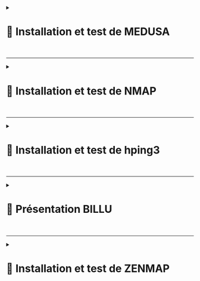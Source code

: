 <details>
<summary><h1>🎯 Installation et test de MEDUSA<h1></summary>

# 📑 Installation de MEDUSA sur Debian 12

## 📑 1. Mise à jour des dépôts

- Avant d'installer quoi que ce soit, il est recommandé de mettre à jour les dépôts et d'assurer que ton système est à jour.

``sudo apt update && sudo apt upgrade -y``

## 📑 2. Installation des dépendances nécessaires

- Medusa nécessite certaines bibliothèques et outils pour fonctionner correctement. Installe-les avec la commande suivante :

``sudo apt install build-essential libssl-dev libssh-dev libpcap-dev libjpeg-dev -y``

## 📑 3. Téléchargement et installation de Medusa

## a) Cloner le dépôt GitHub de Medusa

- Télécharge la dernière version stable de Medusa depuis GitHub en clonant le dépôt :


```cd ~
git clone https://github.com/foospidy/medusa.git
cd medusa
```

## b) Compiler Medusa

- Compile le code source avec la commande make :

``make``

## c) Installer Medusa

- Une fois la compilation terminée, installe Medusa avec la commande make install :


``make install``

## 📑 4. Vérification de l'installation

- Une fois l'installation terminée, vérifie que Medusa a été correctement installé en exécutant :

``medusa -h``

- Cela devrait afficher l'interface de ligne de commande de Medusa avec les options disponibles.

## 📑 5. Installation via APT (optionnelle)
   
- Si tu préfères utiliser la version précompilée disponible dans les dépôts Debian (bien que ce ne soit pas toujours la dernière version), tu peux installer Medusa via APT :

``apt install medusa -y``

- Note que cette version peut être plus ancienne que celle disponible sur GitHub.

- Résumé des étapes :

- Mise à jour du système :

``apt update && sudo apt upgrade -y``

- Installation des dépendances :

``sudo apt install build-essential libssl-dev libssh-dev libpcap-dev libjpeg-dev -y``

- Cloner le dépôt GitHub de Medusa :

```
git clone https://github.com/foospidy/medusa.git
cd medusa
```

- Compiler Medusa :

``make``

- Installer Medusa :

``make install``

- Vérifier l'installation :

``medusa -h``

---

- Lancer un brute force avec la commande : 

``medusa -h <cible> -u <utilisateur> -P <chemin_vers_mots_de_passe> -M <protocole> -t 1``

``-h <cible>`` : Spécifie l'hôte cible.<br>
``-u <utilisateur>`` : Spécifie le nom d'utilisateur pour l'attaque.<br>
``-P <chemin_vers_mots_de_passe>`` : Spécifie le fichier contenant les mots de passe à tester.<br>
``-M <protocole>`` : Spécifie le protocole (par exemple, ssh, ftp, http, etc.).<br>
``-t 1`` : Cette option permet de limiter le nombre de tentatives simultanées à 1. Cela peut aider à arrêter plus rapidement l'attaque en cas de succès.<br>

*Medusa s'arrêtera automatiquement lorsque le bon mot de passe sera trouvé, mais si tu veux être encore plus spécifique sur l'arrêt de l'attaque, tu peux aussi jouer avec les paramètres comme ``-F`` pour forcer l'arrêt en cas de succès.*

![MEDUSA1](https://github.com/user-attachments/assets/a6cf2732-e835-4707-a1f6-66ba10a52fdc)


</details>

---

<details>
<summary><h1>🎯 Installation et test de NMAP<h1></summary>

   
## 📑 1. Installation de NMAP :

``apt update``<br>
``apt install nmap``

## 📑 2. Test de scan NMAP :

![NMAP1](https://github.com/user-attachments/assets/4ae48da3-43d4-4ecb-96f4-898b9c22edbd)


## 📑 Rapport d'Analyse Nmap

## 📑 Informations Générales
- **Commande utilisée :** `nmap 172.18.255.254`
- **Version de Nmap :** 7.93
- **Date et heure du scan :** 13 février 2025 à 11:10 CET
- **Hôte analysé :** `SRVWIN01.billu.com` (172.18.255.254)
- **Statut de l'hôte :** **Actif** (répond en 0.00048s)
- **Nombre de ports filtrés (bloqués) :** **987**

## 📑 Ports ouverts détectés

| Port  | Protocole | État  | Service associé |
|-------|----------|-------|----------------|
| 22    | TCP      | Open  | SSH |
| 53    | TCP      | Open  | DNS (domain) |
| 88    | TCP      | Open  | Kerberos |
| 135   | TCP      | Open  | Microsoft RPC (msrpc) |
| 139   | TCP      | Open  | NetBIOS Session Service (netbios-ssn) |
| 389   | TCP      | Open  | LDAP |
| 445   | TCP      | Open  | Microsoft-DS (partages SMB) |
| 464   | TCP      | Open  | Kerberos kpasswd |
| 593   | TCP      | Open  | HTTP RPC EPMAP |
| 636   | TCP      | Open  | LDAPS (LDAP sécurisé) |
| 3268  | TCP      | Open  | Global Catalog LDAP |
| 3269  | TCP      | Open  | Global Catalog LDAPS (sécurisé) |
| 3389  | TCP      | Open  | Microsoft Remote Desktop (RDP) |

## 📑 Analyse et Implications

### 📑 Présence de services Windows Active Directory
- **LDAP (389, 636)** et **Global Catalog (3268, 3269)** indiquent que cette machine est probablement un **contrôleur de domaine (Domain Controller)**.
- **Kerberos (88, 464)** confirme l'authentification AD.
- **SMB (445, 139)** permet l'accès aux partages réseau.
- **RPC (135, 593)** utilisé pour la gestion distante.

### 📑 Présence d'un accès distant
- **SSH (22)** peut être utilisé pour une connexion sécurisée.
- **RDP (3389)** permet un accès graphique à distance à la machine.

### 📑 Port DNS (53) ouvert
- Indique que cette machine peut également jouer un rôle de serveur DNS.

## 📑 Recommandations
1. **Sécuriser l'accès distant :** Restreindre l'accès à SSH (22) et RDP (3389) uniquement aux adresses IP de confiance.
2. **Vérifier la configuration LDAP et Kerberos :** S'assurer que ces services sont bien sécurisés pour éviter toute exploitation.
3. **Surveiller SMB (445) et NetBIOS (139) :** Ces ports sont souvent ciblés par des attaques (ex: EternalBlue).
4. **Appliquer des pare-feu et règles d'accès strictes** pour limiter l'exposition de services sensibles.

</details>

---

<details>
<summary><h1>🎯 Installation et test de hping3<h1></summary>
   
## 📑 Installation des paquets :  

   ``sudo apt install hping3``  
   
## 📑 Découverte d'autres machines du réseau

![Capture d'écran 2025-02-13 162114](https://github.com/user-attachments/assets/ea75011f-ea14-4ffc-af6b-6fddcaab95b0)

## 📑 Envoie d'ICMP flood sur le LAN du PfSense 

- *Avant envoi :*  

![Capture d'écran 2025-02-13 162439](https://github.com/user-attachments/assets/19731b3d-53da-4eaa-9a79-e0e530c49ade)  

- *Pendant envoi :*

![Capture d'écran 2025-02-13 162552](https://github.com/user-attachments/assets/ea3d11f2-bd6c-46ac-b529-20b592c05262)  

- *Doublement des ICMP flood (2 terminaux)*  

![Capture d'écran 2025-02-13 162900](https://github.com/user-attachments/assets/5880fc3b-a035-4134-b542-a6cd9340a89c)  

## 📑 Scan des ports sur DC principal

![Capture d'écran 2025-02-13 164932](https://github.com/user-attachments/assets/cca91e75-adc2-436d-905e-a56bef9a6f99)  

## 📑 Scan des ports sur PfSense

![Capture d'écran 2025-02-13 165023](https://github.com/user-attachments/assets/d6f20096-0337-449e-b04b-6dd80347a424)  

## 📑 Scan des ports sur FreePBX 

![Capture d'écran 2025-02-13 165239](https://github.com/user-attachments/assets/26e89cb5-673d-44f8-b10c-cf7547d78ff2)

## 📑 Attaque DOS de type TCP SYN Flood sur le serveur web 

![Capture d'écran 2025-02-13 170756](https://github.com/user-attachments/assets/e05dca91-a148-4423-b851-befc178d4228)  

- **Flux passant dans PfSense, 21 Méga Octets par seconde**  

![Capture d'écran 2025-02-13 172624](https://github.com/user-attachments/assets/87df935c-8b38-47aa-8a13-ca0796e7ee0e)


- **On voit bien le serveur Web (172.18.11.254) attaqué sur le port 80 depuis des IP sources random**  

![Capture d'écran 2025-02-13 170650](https://github.com/user-attachments/assets/50234452-1017-42d8-930b-b2480e311802)  

- **Vérification sur Wireshark avec un serveur avec GUI pour observer en temps réel**  

![Capture d'écran 2025-02-13 181054](https://github.com/user-attachments/assets/c7edf588-af2c-4bac-b845-0c4fc331a084)


- **Le PfSense n'a pas apprécié 😅**
  
![Capture d'écran 2025-02-13 170859](https://github.com/user-attachments/assets/51ba9152-7821-4fe5-97c7-c91cdd9f80c6)  


</details>

---

<details>
<summary><h1>🎯 Présentation BILLU<h1></summary>

[Presentation.BILLU.pdf](https://github.com/user-attachments/files/18865816/Presentation.BILLU.pdf)



</details>

---

<details>
<summary><h1>🎯 Installation et test de ZENMAP<h1></summary>

# 📑 Installation de ZENMAP sur Debian 12

## 📑 1. Télécharger la clé GPG de kali linux

``wget -q -O - https://archive.kali.org/archive-key.asc | sudo gpg --dearmor -o /usr/share/keyrings/kali-archive-keyring.gpg``

## 📑 2. Ajouter les dépôts kali linux dans /etc/apt/sources.list

``deb [signed-by=/usr/share/keyrings/kali-archive-keyring.gpg] http://http.kali.org/kali kali-rolling main non-free contrib``  
``deb-src [signed-by=/usr/share/keyrings/kali-archive-keyring.gpg] http://http.kali.org/kali kali-rolling main non-free contrib``  

## 📑 3. Mettre à jour la liste des paquets

``apt update && apt upgrade -y``

## 📑 4. Afficher la liste des méta-paquets disponible

``apt-cache search kali-tools-``

## 📑 5. Installation du méta-paquet default

``apt install kali-linux-default``  
> Plus de détails : https://www.kali.org/tools/kali-meta/#kali-linux-default  

## 📑 6. Aperçu de l'interface et scan d'une adresse ip

![image](https://github.com/user-attachments/assets/b0210ae5-ce16-4fec-9051-c862e21ff49f)

## 📑 7. Type de scan disponible

![image](https://github.com/user-attachments/assets/95579daa-5184-45a9-9d8d-509a6f4cc2b9)

## 📑 8. Aperçu de la map

![zenmap2](https://github.com/user-attachments/assets/3b95da8c-2475-4817-8042-e9256af091a1)
